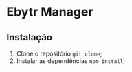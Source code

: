 # Ebytr Manager 

## Instalação
1) Clone o repositório `git clone`;
2) Instalar as dependências `npm install`;